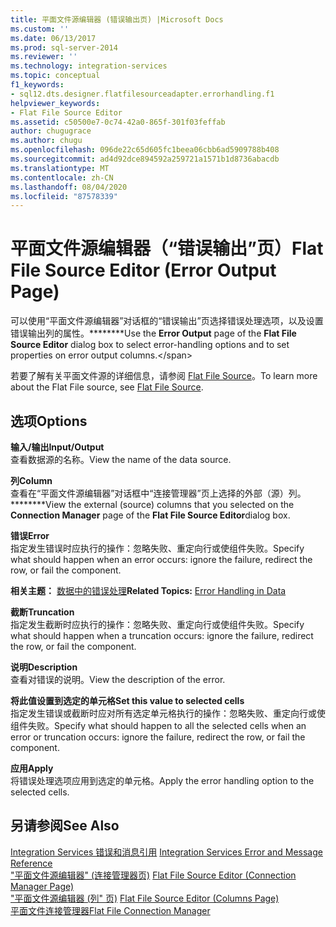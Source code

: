 ```yaml
---
title: 平面文件源编辑器 (错误输出页) |Microsoft Docs
ms.custom: ''
ms.date: 06/13/2017
ms.prod: sql-server-2014
ms.reviewer: ''
ms.technology: integration-services
ms.topic: conceptual
f1_keywords:
- sql12.dts.designer.flatfilesourceadapter.errorhandling.f1
helpviewer_keywords:
- Flat File Source Editor
ms.assetid: c50500e7-0c74-42a0-865f-301f03feffab
author: chugugrace
ms.author: chugu
ms.openlocfilehash: 096de22c65d605fc1beea06cbb6ad5909788b408
ms.sourcegitcommit: ad4d92dce894592a259721a1571b1d8736abacdb
ms.translationtype: MT
ms.contentlocale: zh-CN
ms.lasthandoff: 08/04/2020
ms.locfileid: "87578339"
---
```

# <a name="flat-file-source-editor-error-output-page"></a><span data-ttu-id="dbdcf-102">平面文件源编辑器（“错误输出”页）</span><span class="sxs-lookup"><span data-stu-id="dbdcf-102">Flat File Source Editor (Error Output Page)</span></span>
  <span data-ttu-id="dbdcf-103">可以使用“平面文件源编辑器”对话框的“错误输出”页选择错误处理选项，以及设置错误输出列的属性。\*\*\*\*\*\*\*\*</span><span class="sxs-lookup"><span data-stu-id="dbdcf-103">Use the **Error Output** page of the **Flat File Source Editor** dialog box to select error-handling options and to set properties on error output columns.\</span></span>  
  
 <span data-ttu-id="dbdcf-104">若要了解有关平面文件源的详细信息，请参阅 [Flat File Source](data-flow/flat-file-source.md)。</span><span class="sxs-lookup"><span data-stu-id="dbdcf-104">To learn more about the Flat File source, see [Flat File Source](data-flow/flat-file-source.md).</span></span>  
  
## <a name="options"></a><span data-ttu-id="dbdcf-105">选项</span><span class="sxs-lookup"><span data-stu-id="dbdcf-105">Options</span></span>  
 <span data-ttu-id="dbdcf-106">**输入/输出**</span><span class="sxs-lookup"><span data-stu-id="dbdcf-106">**Input/Output**</span></span>  
 <span data-ttu-id="dbdcf-107">查看数据源的名称。</span><span class="sxs-lookup"><span data-stu-id="dbdcf-107">View the name of the data source.</span></span>  
  
 <span data-ttu-id="dbdcf-108">**列**</span><span class="sxs-lookup"><span data-stu-id="dbdcf-108">**Column**</span></span>  
 <span data-ttu-id="dbdcf-109">查看在“平面文件源编辑器”对话框中“连接管理器”页上选择的外部（源）列。\*\*\*\*\*\*\*\*</span><span class="sxs-lookup"><span data-stu-id="dbdcf-109">View the external (source) columns that you selected on the **Connection Manager** page of the **Flat File Source Editor**dialog box.</span></span>  
  
 <span data-ttu-id="dbdcf-110">**错误**</span><span class="sxs-lookup"><span data-stu-id="dbdcf-110">**Error**</span></span>  
 <span data-ttu-id="dbdcf-111">指定发生错误时应执行的操作：忽略失败、重定向行或使组件失败。</span><span class="sxs-lookup"><span data-stu-id="dbdcf-111">Specify what should happen when an error occurs: ignore the failure, redirect the row, or fail the component.</span></span>  
  
 <span data-ttu-id="dbdcf-112">**相关主题：** [数据中的错误处理](data-flow/error-handling-in-data.md)</span><span class="sxs-lookup"><span data-stu-id="dbdcf-112">**Related Topics:** [Error Handling in Data](data-flow/error-handling-in-data.md)</span></span>  
  
 <span data-ttu-id="dbdcf-113">**截断**</span><span class="sxs-lookup"><span data-stu-id="dbdcf-113">**Truncation**</span></span>  
 <span data-ttu-id="dbdcf-114">指定发生截断时应执行的操作：忽略失败、重定向行或使组件失败。</span><span class="sxs-lookup"><span data-stu-id="dbdcf-114">Specify what should happen when a truncation occurs: ignore the failure, redirect the row, or fail the component.</span></span>  
  
 <span data-ttu-id="dbdcf-115">**说明**</span><span class="sxs-lookup"><span data-stu-id="dbdcf-115">**Description**</span></span>  
 <span data-ttu-id="dbdcf-116">查看对错误的说明。</span><span class="sxs-lookup"><span data-stu-id="dbdcf-116">View the description of the error.</span></span>  
  
 <span data-ttu-id="dbdcf-117">**将此值设置到选定的单元格**</span><span class="sxs-lookup"><span data-stu-id="dbdcf-117">**Set this value to selected cells**</span></span>  
 <span data-ttu-id="dbdcf-118">指定发生错误或截断时应对所有选定单元格执行的操作：忽略失败、重定向行或使组件失败。</span><span class="sxs-lookup"><span data-stu-id="dbdcf-118">Specify what should happen to all the selected cells when an error or truncation occurs: ignore the failure, redirect the row, or fail the component.</span></span>  
  
 <span data-ttu-id="dbdcf-119">**应用**</span><span class="sxs-lookup"><span data-stu-id="dbdcf-119">**Apply**</span></span>  
 <span data-ttu-id="dbdcf-120">将错误处理选项应用到选定的单元格。</span><span class="sxs-lookup"><span data-stu-id="dbdcf-120">Apply the error handling option to the selected cells.</span></span>  
  
## <a name="see-also"></a><span data-ttu-id="dbdcf-121">另请参阅</span><span class="sxs-lookup"><span data-stu-id="dbdcf-121">See Also</span></span>  
 <span data-ttu-id="dbdcf-122">[Integration Services 错误和消息引用](../../2014/integration-services/integration-services-error-and-message-reference.md) </span><span class="sxs-lookup"><span data-stu-id="dbdcf-122">[Integration Services Error and Message Reference](../../2014/integration-services/integration-services-error-and-message-reference.md) </span></span>  
 <span data-ttu-id="dbdcf-123">["平面文件源编辑器" &#40;连接管理器页&#41;](../../2014/integration-services/flat-file-source-editor-connection-manager-page.md) </span><span class="sxs-lookup"><span data-stu-id="dbdcf-123">[Flat File Source Editor &#40;Connection Manager Page&#41;](../../2014/integration-services/flat-file-source-editor-connection-manager-page.md) </span></span>  
 <span data-ttu-id="dbdcf-124">["平面文件源编辑器 &#40;列" 页&#41;](../../2014/integration-services/flat-file-source-editor-columns-page.md) </span><span class="sxs-lookup"><span data-stu-id="dbdcf-124">[Flat File Source Editor &#40;Columns Page&#41;](../../2014/integration-services/flat-file-source-editor-columns-page.md) </span></span>  
 [<span data-ttu-id="dbdcf-125">平面文件连接管理器</span><span class="sxs-lookup"><span data-stu-id="dbdcf-125">Flat File Connection Manager</span></span>](connection-manager/file-connection-manager.md)  
  
  

